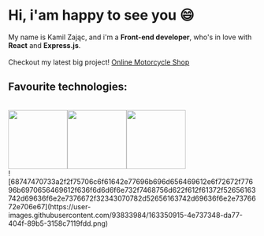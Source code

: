 <h1>Hi, i'am happy to see you 😄</h1>
My name is Kamil Zając, and i'm a <strong>Front-end developer</strong>, who's in love with <strong>React</strong> and <strong>Express.js</strong>.
<br />
<br />
Checkout my latest big project! <a href="https://motorcycleshop.herokuapp.com/">Online Motorcycle Shop</a>
<br />
<h2> Favourite technologies: </h2>
<br />

<div style="display: flex;">
<img style="height: 120px" src="https://upload.wikimedia.org/wikipedia/commons/thumb/6/61/HTML5_logo_and_wordmark.svg/1024px-HTML5_logo_and_wordmark.svg.png" />
<img style="height: 120px" src="https://upload.wikimedia.org/wikipedia/commons/thumb/d/d5/CSS3_logo_and_wordmark.svg/1200px-CSS3_logo_and_wordmark.svg.png" />
<img style="height: 120px" src="https://cykucjusz.pl/wp-content/uploads/2016/12/JavaScript.png" />




  
  </div>
![68747470733a2f2f75706c6f61642e77696b696d656469612e6f72672f77696b6970656469612f636f6d6d6f6e732f7468756d622f612f61372f52656163742d69636f6e2e7376672f32343070782d52656163742d69636f6e2e7376672e706e67](https://user-images.githubusercontent.com/93833984/163350915-4e737348-da77-404f-89b5-3158c7119fdd.png)
